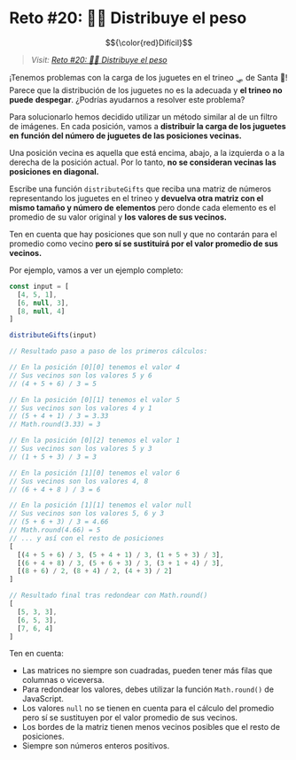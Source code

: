 # Reto #20: 🏋️‍♂️ Distribuye el peso

$${\color{red}Difícil}$$

> _Visit: [Reto #20: 🏋️‍♂️ Distribuye el peso](https://adventjs.dev/es/challenges/2023/20)_

¡Tenemos problemas con la carga de los juguetes en el trineo 🛷 de Santa 🎅!
Parece que la distribución de los juguetes no es la adecuada y **el trineo no puede**
**despegar**. ¿Podrías ayudarnos a resolver este problema?

Para solucionarlo hemos decidido utilizar un método similar al de un filtro de
imágenes. En cada posición, vamos a **distribuir la carga de los juguetes en**
**función del número de juguetes de las posiciones vecinas.**

Una posición vecina es aquella que está encima, abajo, a la izquierda o a la
derecha de la posición actual. Por lo tanto, **no se consideran vecinas las**
**posiciones en diagonal.**

Escribe una función `distributeGifts` que reciba una matriz de números representando
los juguetes en el trineo y **devuelva otra matriz con el mismo tamaño y número de**
**elementos** pero donde cada elemento es el promedio de su valor original y **los**
**valores de sus vecinos.**

Ten en cuenta que hay posiciones que son null y que no contarán para el promedio
como vecino **pero sí se sustituirá por el valor promedio de sus vecinos.**

Por ejemplo, vamos a ver un ejemplo completo:

```javascript
const input = [
  [4, 5, 1],
  [6, null, 3],
  [8, null, 4]
]

distributeGifts(input)

// Resultado paso a paso de los primeros cálculos:

// En la posición [0][0] tenemos el valor 4
// Sus vecinos son los valores 5 y 6
// (4 + 5 + 6) / 3 = 5

// En la posición [0][1] tenemos el valor 5
// Sus vecinos son los valores 4 y 1
// (5 + 4 + 1) / 3 = 3.33
// Math.round(3.33) = 3

// En la posición [0][2] tenemos el valor 1
// Sus vecinos son los valores 5 y 3
// (1 + 5 + 3) / 3 = 3

// En la posición [1][0] tenemos el valor 6
// Sus vecinos son los valores 4, 8
// (6 + 4 + 8 ) / 3 = 6

// En la posición [1][1] tenemos el valor null
// Sus vecinos son los valores 5, 6 y 3
// (5 + 6 + 3) / 3 = 4.66
// Math.round(4.66) = 5
// ... y así con el resto de posiciones
[
  [(4 + 5 + 6) / 3, (5 + 4 + 1) / 3, (1 + 5 + 3) / 3],
  [(6 + 4 + 8) / 3, (5 + 6 + 3) / 3, (3 + 1 + 4) / 3],
  [(8 + 6) / 2, (8 + 4) / 2, (4 + 3) / 2]
]

// Resultado final tras redondear con Math.round()
[
  [5, 3, 3],
  [6, 5, 3],
  [7, 6, 4]
]

```

Ten en cuenta:

- Las matrices no siempre son cuadradas, pueden tener más filas que columnas o viceversa.
- Para redondear los valores, debes utilizar la función `Math.round()` de JavaScript.
- Los valores `null` no se tienen en cuenta para el cálculo del promedio pero sí
  se sustituyen por el valor promedio de sus vecinos.
- Los bordes de la matriz tienen menos vecinos posibles que el resto de posiciones.
- Siempre son números enteros positivos.
